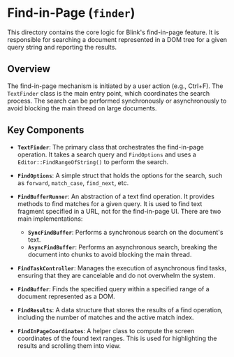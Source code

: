 # Find-in-Page (`finder`)

This directory contains the core logic for Blink's find-in-page feature. It is
responsible for searching a document represented in a DOM tree for a given
query string and reporting the results.

## Overview

The find-in-page mechanism is initiated by a user action (e.g., Ctrl+F). The
`TextFinder` class is the main entry point, which coordinates the search
process. The search can be performed synchronously or asynchronously to avoid
blocking the main thread on large documents.

## Key Components

*   **`TextFinder`**: The primary class that orchestrates the find-in-page
    operation. It takes a search query and `FindOptions` and uses a
    `Editor::FindRangeOfString()` to perform the search.

*   **`FindOptions`**: A simple struct that holds the options for the search,
    such as `forward`, `match_case`, `find_next`, etc.

*   **`FindBufferRunner`**: An abstraction of a text find operation. It
    provides methods to find matches for a given query. It is used to find text
    fragment specified in a URL, not for the find-in-page UI. There are two main
    implementations:
    *   **`SyncFindBuffer`**: Performs a synchronous search on the document's
        text.
    *   **`AsyncFindBuffer`**: Performs an asynchronous search, breaking the
        document into chunks to avoid blocking the main thread.

*   **`FindTaskController`**: Manages the execution of asynchronous find tasks,
    ensuring that they are cancelable and do not overwhelm the system.

*   **`FindBuffer`**: Finds the specified query within a specified range of a
    document represented as a DOM.

*   **`FindResults`**: A data structure that stores the results of a find
    operation, including the number of matches and the active match index.

*   **`FindInPageCoordinates`**: A helper class to compute the screen
    coordinates of the found text ranges. This is used for highlighting the
    results and scrolling them into view.
